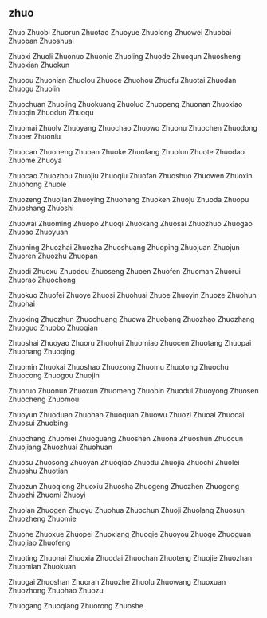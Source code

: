 zhuo
---

Zhuo Zhuobi Zhuorun Zhuotao Zhuoyue Zhuolong Zhuowei Zhuobai Zhuoban Zhuoshuai

Zhuoxi Zhuoli Zhuonuo Zhuonie Zhuoling Zhuode Zhuoqun Zhuosheng Zhuoxian Zhuokun

Zhuoou Zhuonian Zhuolou Zhuoce Zhuohou Zhuofu Zhuotai Zhuodan Zhuogu Zhuolin

Zhuochuan Zhuojing Zhuokuang Zhuoluo Zhuopeng Zhuonan Zhuoxiao Zhuoqin Zhuodun Zhuoqu

Zhuomai Zhuolv Zhuoyang Zhuochao Zhuowo Zhuonu Zhuochen Zhuodong Zhuoer Zhuoniu

Zhuocan Zhuoneng Zhuoan Zhuoke Zhuofang Zhuolun Zhuote Zhuodao Zhuome Zhuoya

Zhuocao Zhuozhou Zhuojiu Zhuoqiu Zhuofan Zhuoshuo Zhuowen Zhuoxin Zhuohong Zhuole

Zhuozeng Zhuojian Zhuoying Zhuoheng Zhuoken Zhuoju Zhuoda Zhuopu Zhuoshang Zhuoshi

Zhuowai Zhuoming Zhuopo Zhuoqi Zhuokang Zhuosai Zhuozhuo Zhuogao Zhuoao Zhuoyuan

Zhuoning Zhuozhai Zhuozha Zhuoshuang Zhuoping Zhuojuan Zhuojun Zhuoren Zhuozhu Zhuopan

Zhuodi Zhuoxu Zhuodou Zhuoseng Zhuoen Zhuofen Zhuoman Zhuorui Zhuorao Zhuochong

Zhuokuo Zhuofei Zhuoye Zhuosi Zhuohuai Zhuoe Zhuoyin Zhuoze Zhuohun Zhuohai

Zhuoxing Zhuozhun Zhuochuang Zhuowa Zhuobang Zhuozhao Zhuozhang Zhuoguo Zhuobo   Zhuoqian

Zhuoshai Zhuoyao Zhuoru Zhuohui Zhuomiao Zhuocen Zhuotang Zhuopai Zhuohang Zhuoqing

Zhuomin Zhuokai Zhuoshao Zhuozong Zhuomu Zhuotong Zhuochu Zhuocong Zhuogou Zhuojin

Zhuoruo Zhuonun Zhuoxun Zhuomeng Zhuobin Zhuodui Zhuoyong Zhuosen Zhuocheng Zhuomou

Zhuoyun Zhuoduan Zhuohan Zhuoquan Zhuowu Zhuozi Zhuoai Zhuocai Zhuosui Zhuobing

Zhuochang Zhuomei Zhuoguang Zhuoshen Zhuona Zhuoshun Zhuocun Zhuojiang Zhuozhuai Zhuohuan

Zhuosu Zhuosong Zhuoyan Zhuoqiao Zhuodu Zhuojia Zhuochi Zhuolei Zhuoshu Zhuotian

Zhuozun Zhuoqiong Zhuoxiu Zhuosha Zhuogeng Zhuozhen Zhuogong Zhuozhi Zhuomi Zhuoyi

Zhuolan Zhuogen Zhuoyu Zhuohua Zhuochun Zhuoji Zhuolang Zhuosun Zhuozheng Zhuomie

Zhuohe Zhuoxue Zhuopei Zhuoxiang Zhuoqie Zhuoyou Zhuoge Zhuoguan Zhuojiao Zhuofeng

Zhuoting Zhuonai Zhuoxia Zhuodai Zhuochan Zhuoteng Zhuojie Zhuozhan Zhuomian Zhuokuan

Zhuogai Zhuoshan Zhuoran Zhuozhe Zhuolu Zhuowang Zhuoxuan Zhuozhong Zhuohao Zhuozu

Zhuogang Zhuoqiang Zhuorong Zhuoshe 